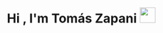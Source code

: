 <h1 align="center">Hi , I'm Tomás Zapani <img src="https://media.giphy.com/media/hvRJCLFzcasrR4ia7z/giphy.gif" width="35"></h1>
